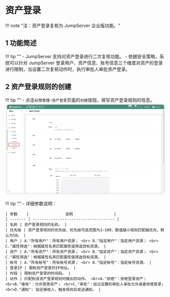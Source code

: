 # 资产登录
!!! note "注：资产登录复核为 JumpServer 企业版功能。"

## 1 功能简述
!!! tip ""
    - JumpServer 支持对资产登录进行二次复核功能。
    - 依据安全策略，系统可以针对 JumpServer 登录用户、资产信息、账号信息三个维度对资产的登录进行限制，当设置二次复核动作时，执行审批人审批资产登录。

## 2 资产登录规则的创建
!!! tip ""
    - 点击`权限管理`-`资产登录`页面的`创建`按钮，填写资产登录规则的信息。
![host_acls01](../../../img/host_acls01.png)

!!! tip ""
    - 详细参数说明：

    | 参数    |                说明                  |
    | ------- | ------------------------------------ |
    | 名称 | 资产登录规则的名称。 |
    | 优先级 | 资产登录规则的优先级，优先级可选范围为1~100，数值越小规则匹配越优先，默认为50。 |
    | 用户 | A."所有用户"：所有用户资源； <br> B."指定用户"：指定用户资源； <br> C."属性筛选"：根据属性名来匹配属性值筛选目标资源。 |
    | 资产 | A."所有资产"：所有资产资源； <br> B."指定资产"：指定资产资源； <br> C."属性筛选"：根据属性名来匹配属性值筛选目标资源。 |
    | 帐号 | A."所有帐号"：所有帐号资源； <br> B."指定帐号"：指定帐号资源。 |
    | 登录IP | 限制资产登录的IP地址。 |
    | 时段 | 限制资产登录的时间段。 |
    | 动作 | 匹配到该资产登录规则时做出的动作。 <br>A."拒绝"：拒绝登录资产； <br>B."接收"：允许登录资产； <br>C."审批"：经过设置的审批人审批允许或者拒绝登录; <br>D."通知": 指定接收人，触发规则后发送通知。 |

